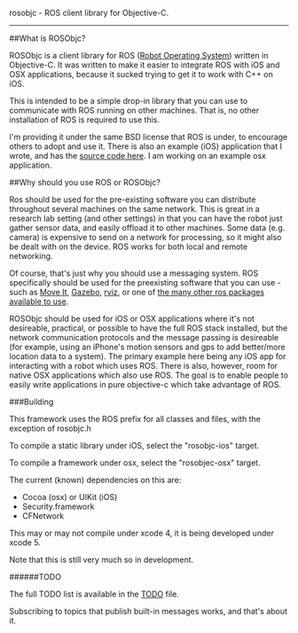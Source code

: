 rosobjc - ROS client library for Objective-C.
***
##What is ROSObjc?

ROSObjc is a client library for ROS ([Robot Operating System](http://wiki.ros.org)) written in Objective-C. It was written to make it easier to integrate ROS with iOS and OSX applications, because it sucked trying to get it to work with C++ on iOS.

This is intended to be a simple drop-in library that you can use to communicate with ROS running on other machines. That is, no other installation of ROS is required to use this.

I'm providing it under the same BSD license that ROS is under, to encourage others to adopt and use it. There is also an example (iOS) application that I wrote, and has the [source code here](https://github.com/younata/ROSViewer/). I am working on an example osx application.

##Why should you use ROS or ROSObjc?

Ros should be used for the pre-existing software you can distribute throughout several machines on the same network. This is great in a research lab setting (and other settings) in that you can have the robot just gather sensor data, and easily offload it to other machines. Some data (e.g. camera) is expensive to send on a network for processing, so it might also be dealt with on the device. ROS works for both local and remote networking.

Of course, that's just why you should use a messaging system. ROS specifically should be used for the preexisting software that you can use - such as [Move It](http://moveit.ros.org/wiki/MoveIt!), [Gazebo](http://gazebosim.org/), [rviz](http://wiki.ros.org/rviz), or one of [the many other ros packages available to use](http://www.ros.org/browse/list.php).

ROSObjc should be used for iOS or OSX applications where it's not desireable, practical, or possible to have the full ROS stack installed, but the network communication protocols and the message passing is desireable (for example, using an iPhone's motion sensors and gps to add better/more location data to a system). The primary example here being any iOS app for interacting with a robot which uses ROS. There is also, however, room for native OSX applications which also use ROS. The goal is to enable people to easily write applications in pure objective-c which take advantage of ROS.

###Building

This framework uses the ROS prefix for all classes and files, with the exception of rosobjc.h

To compile a static library under iOS, select the "rosobjc-ios" target.

To compile a framework under osx, select the "rosobjec-osx" target.

The current (known) dependencies on this are:

- Cocoa (osx) or UIKit (iOS)
- Security.framework
- CFNetwork

This may or may not compile under xcode 4, it is being developed under xcode 5.

Note that this is still very much so in development.

######TODO

The full TODO list is available in the [TODO](TODO) file.

Subscribing to topics that publish built-in messages works, and that's about it.